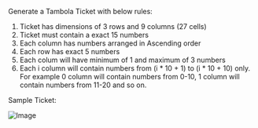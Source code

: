 Generate a Tambola Ticket with below rules:

1. Ticket has dimensions of 3 rows and 9 columns (27 cells)
2. Ticket must contain a exact 15 numbers
3. Each column has numbers arranged in Ascending order
4. Each row has exact 5 numbers
5. Each colum will have minimum of 1 and maximum of 3 numbers
6. Each i column will contain numbers from (i * 10 + 1) to (i * 10 + 10) only. For example 0 column will contain numbers from 0-10, 1 column will contain numbers from 11-20 and so on.

Sample Ticket:

![Image](https://i.stack.imgur.com/0w29r.jpg)

